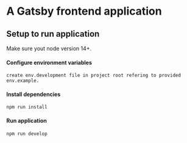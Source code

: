 # A Gatsby frontend application

## Setup to run application

Make sure yout node version 14+.

#### Configure environment variables

```
create env.development file in project root refering to provided env.example.
```

#### Install dependencies

```
npm run install
```

#### Run application

```
npm run develop
```

